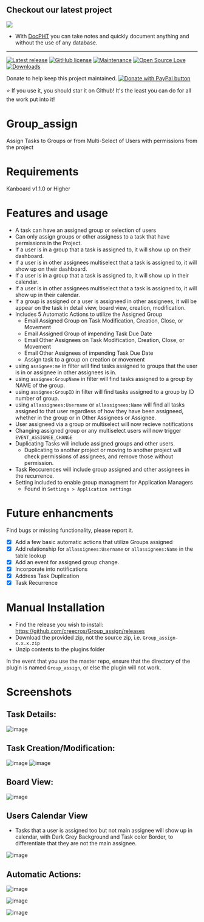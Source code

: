 ## Checkout our latest project
[![](https://raw.githubusercontent.com/docpht/docpht/master/public/assets/img/logo.png)](https://github.com/docpht/docpht)

- With [DocPHT](https://github.com/docpht/docpht) you can take notes and quickly document anything and without the use of any database.
-----------
[![Latest release](https://img.shields.io/github/release/creecros/Group_assign.svg)](https://github.com/creecros/Group_assign/releases)
[![GitHub license](https://img.shields.io/github/license/Naereen/StrapDown.js.svg)](https://github.com/creecros/Group_assign/blob/master/LICENSE)
[![Maintenance](https://img.shields.io/badge/Maintained%3F-yes-green.svg)](https://github.com/creecros/Group_assign/graphs/contributors)
[![Open Source Love](https://badges.frapsoft.com/os/v1/open-source.svg?v=103)]()
[![Downloads](https://img.shields.io/github/downloads/creecros/Group_assign/total.svg)](https://github.com/creecros/Group_assign/releases)

Donate to help keep this project maintained.
<a href="https://www.paypal.com/cgi-bin/webscr?cmd=_s-xclick&hosted_button_id=SEGNEVQFXHXGW&source=url">
<img src="https://www.paypalobjects.com/en_US/i/btn/btn_donate_SM.gif" border="0" name="submit" title="PayPal - The safer, easier way to pay online!" alt="Donate with PayPal button" /></a>

:star: If you use it, you should star it on Github! 
It's the least you can do for all the work put into it!


# Group_assign
Assign Tasks to Groups or from Multi-Select of Users with permissions from the project

# Requirements
Kanboard v1.1.0 or Higher

# Features and usage
* A task can have an assigned group or selection of users
* Can only assign groups or other assigness to a task that have permissions in the Project.
* If a user is in a group that a task is assigned to, it will show up on their dashboard.
* If a user is in other assignees multiselect that a task is assigned to, it will show up on their dashboard.
* If a user is in a group that a task is assigned to, it will show up in their calendar.
* If a user is in other assignees multiselect that a task is assigned to, it will show up in their calendar.
* If a group is assigned or a user is assigneed in other assignees, it will be appear on the task in detail view, board view, creation, modification. 
* Includes 5 Automatic Actions to utilize the Assigned Group
  * Email Assigned Group on Task Modification, Creation, Close, or Movement
  * Email Assigned Group of impending Task Due Date
  * Email Other Assignees on Task Modification, Creation, Close, or Movement
  * Email Other Assignees of impending Task Due Date
  * Assign task to a group on creation or movement
* using ``assignee:me`` in filter will find tasks assigned to groups that the user is in or assignee in other assignees is in.
* using ``assignee:GroupName`` in filter will find tasks assigned to a group by NAME of the group.
* using ``assignee:GroupID`` in filter will find tasks assigned to a group by ID number of group.
* using ``allassignees:Username`` or ``allassignees:Name`` will find all tasks assigned to that user regardless of how they have been assigneed, whether in the group or in Other Assignees or Assignee. 
* User assigneed via a group or multiselect will now recieve notifications
* Changing assigned group or any multiselect users will now trigger `EVENT_ASSIGNEE_CHANGE`
* Duplicating Tasks will include assigned groups and other users.
  * Duplicating to another project or moving to another project will check permissions of assignees, and remove those without permission.
* Task Reccurences will include group assigned and other assignees in the recurrence.
* Setting included to enable group managment for Application Managers
  * Found in `Settings > Application settings`

# Future enhancments
Find bugs or missing functionality, please report it.

- [x] Add a few basic automatic actions that utilize Groups assigned
- [x] Add relationship for ``allassignees:Username`` or ``allassignees:Name`` in the table lookup 
- [x] Add an event for assigned group change.
- [x] Incorporate into notifications
- [x] Address Task Duplication
- [x] Task Recurrence

# Manual Installation

- Find the release you wish to install: https://github.com/creecros/Group_assign/releases
- Download the provided zip, not the source zip, i.e. `Group_assign-x.x.x.zip`
- Unzip contents to the plugins folder

In the event that you use the master repo, ensure that the directory of the plugin is named `Group_assign`, or else the plugin will not work.

# Screenshots

## Task Details:
![image](https://user-images.githubusercontent.com/26339368/49951197-64546680-fec7-11e8-9473-82820b1a4f7e.png)

## Task Creation/Modification:
![image](https://user-images.githubusercontent.com/26339368/38753761-692db008-3f2d-11e8-8ce2-59d88ddf39b1.png)
![image](https://user-images.githubusercontent.com/26339368/49557918-3c696f80-f8d7-11e8-91b8-7cef11c6eec0.png)

## Board View:
![image](https://user-images.githubusercontent.com/26339368/49951135-3a9b3f80-fec7-11e8-9bf6-3a777c09c675.png)

## Users Calendar View

- Tasks that a user is assigned too but not main assignee will show up in calendar, with Dark Grey Background and Task color Border, to differentiate that they are not the main assignee.

![image](https://user-images.githubusercontent.com/26339368/49655821-b7cb3e00-fa09-11e8-9608-952abbf146fa.png)


## Automatic Actions:
![image](https://user-images.githubusercontent.com/26339368/38754253-0a0fd2de-3f2f-11e8-9dde-2036de011a6b.png)

![image](https://user-images.githubusercontent.com/26339368/38754279-2285d0d4-3f2f-11e8-88c2-0ed91e452f90.png)

![image](https://user-images.githubusercontent.com/26339368/38754288-310df2c6-3f2f-11e8-9993-39e96b55076c.png)

